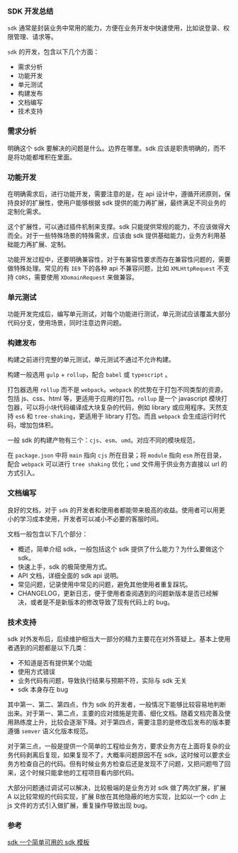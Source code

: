 ### SDK 开发总结
`sdk` 通常是封装业务中常用的能力，方便在业务开发中快速使用，比如说登录、权限管理、请求等。

`sdk` 的开发，包含以下几个方面：
* 需求分析
* 功能开发
* 单元测试
* 构建发布
* 文档编写
* 技术支持

### 需求分析
明确这个 sdk 要解决的问题是什么。边界在哪里。sdk 应该是职责明确的，而不是将功能都堆积在里面。

### 功能开发
在明确需求后，进行功能开发，需要注意的是，在 api 设计中，遵循开闭原则，保持良好的扩展性，使用户能够根据 sdk 提供的能力再扩展，最终满足不同业务的定制化需求。

这个扩展性，可以通过插件机制来支撑。sdk 只能提供常规的能力，不应该做得大而全。对于一些特殊场景的特殊需求，应该由 sdk 提供基础能力，业务方利用基础能力再扩展、定制。

功能开发过程中，还要明确兼容性，对于有兼容性要求而存在兼容性问题的，需要做特殊处理。常见的有 `IE9` 下的各种 api 不兼容问题，比如 `XMLHttpRequest` 不支持 `CORS`，需要使用 `XDomainRequest` 来做兼容。

### 单元测试
功能开发完成后，编写单元测试，对每个功能进行测试，单元测试应该覆盖大部分代码分支，使用场景，同时注意边界问题。

### 构建发布
构建之前进行完整的单元测试，单元测试不通过不允许构建。

构建一般选用 `gulp` + `rollup`，配合 `babel` 或 `typescript` 。

打包器选用 `rollup` 而不是 `webpack`。`webpack` 的优势在于打包不同类型的资源，包括 js、css、html 等，更适用于应用的打包。`rollup` 是一个 javascript 模块打包器，可以将小块代码编译成大块复杂的代码，例如 library 或应用程序。天然支持 `es6` 和 `tree-shaking`，更适用于 library 打包。而且 `webpack` 会生成运行时代码，增加包体积。

一般 sdk 的构建产物有三个：`cjs`、`esm`、`umd`。对应不同的模块规范，

在 `package.json` 中将 `main` 指向 `cjs` 所在目录；将 `module` 指向 `esm` 所在目录，配合 `webpack` 可以进行 `tree shaking` 优化；`umd` 文件用于供业务方直接以 url 的方式引入。

### 文档编写
良好的文档，对于 `sdk` 的开发者和使用者都能带来极高的收益。使用者可以用更小的学习成本使用，开发者可以减小不必要的客服时间。

文档一般包含以下几个部分：
* 概述，简单介绍 sdk，一般包括这个 sdk 提供了什么能力？为什么要做这个 sdk。
* 快速上手，sdk 的极简使用方式。
* API 文档，详细全面的 sdk api 说明。
* 常见问题，记录使用中常见的问题，避免其他使用者重复踩坑。
* CHANGELOG，更新日志，便于使用者查阅遇到的问题新版本是否已经解决，或者是不是新版本的修改导致了现有代码上的 bug。

### 技术支持
sdk 对外发布后，后续维护相当大一部分的精力主要花在对外答疑上。基本上使用者遇到的问题都是以下几类：
* 不知道是否有提供某个功能
* 使用方式错误
* 业务代码有问题，导致执行结果与预期不符，实际与 sdk 无关
* sdk 本身存在 bug

其中第一、第二、第四点，作为 sdk 的开发者，一般情况下能够比较容易地判断出来。对于第一、第二点，主要的应对措施是完善、细化文档。随着文档完善及使用熟练度上升，比较会逐渐下降。对于第四点，需要注意的是修改后发布的版本要遵循 `semver` 语义化版本规范。

对于第三点，一般是提供一个简单的工程给业务方，要求业务方在上面将复杂的业务代码剥离后复现，如果复现不了，大概率问题原因不在 sdk，这时候可以要求业务方检查自己的代码。但有时候业务方检查后还是发现不了问题，又把问题甩了回来，这个时候只能拿他的工程项目看内部代码。

大部分问题通过调试可以解决，比较极端的是业务方对 sdk 做了两次扩展，扩展 A 以比较常规的代码实现，扩展  B放在其他隐蔽的地方实现，比如以一个 cdn 上 js 文件的方式引入做扩展，重复操作导致出现 bug。

### 参考
[sdk 一个简单可用的 sdk 模板](https://github.com/grow-all/sdk)